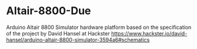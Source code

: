 # Altair-8800-Due
Arduino Altair 8800 Simulator hardware platform based on the specification of the project by David Hansel at Hackster https://www.hackster.io/david-hansel/arduino-altair-8800-simulator-3594a6#schematics
